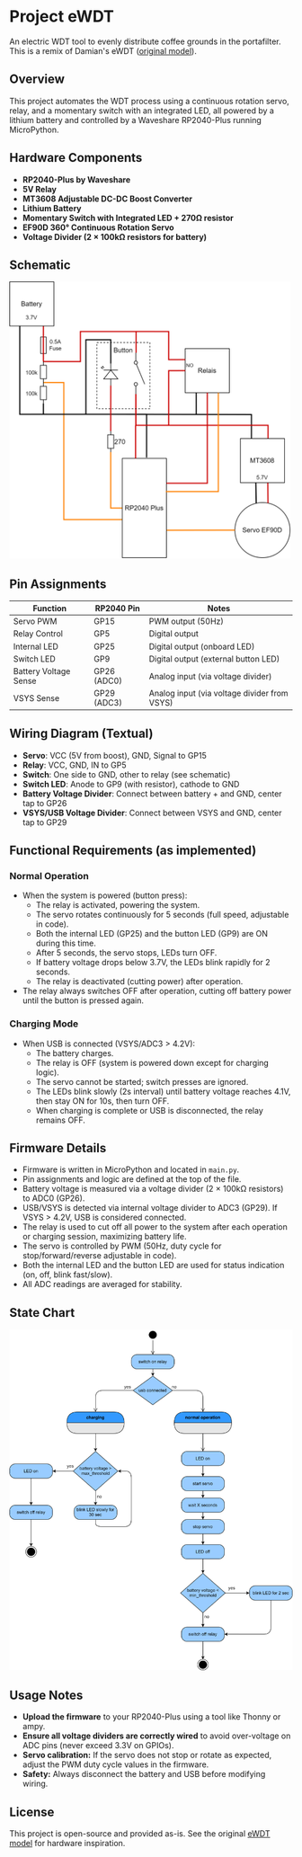 # Project eWDT

An electric WDT tool to evenly distribute coffee grounds in the portafilter. This is a remix of Damian's eWDT ([original model](https://www.printables.com/model/591918-ewdt)).

## Overview
This project automates the WDT process using a continuous rotation servo, relay, and a momentary switch with an integrated LED, all powered by a lithium battery and controlled by a Waveshare RP2040-Plus running MicroPython.

## Hardware Components
- **RP2040-Plus by Waveshare**
- **5V Relay**
- **MT3608 Adjustable DC-DC Boost Converter**
- **Lithium Battery**
- **Momentary Switch with Integrated LED + 270Ω resistor**
- **EF90D 360° Continuous Rotation Servo**
- **Voltage Divider (2 × 100kΩ resistors for battery)**

## Schematic

<img src="img/schematic.svg" alt="Schematic" width="500"/>

## Pin Assignments
| Function                | RP2040 Pin | Notes                                      |
|-------------------------|------------|--------------------------------------------|
| Servo PWM               | GP15       | PWM output (50Hz)                          |
| Relay Control           | GP5        | Digital output                             |
| Internal LED            | GP25       | Digital output (onboard LED)               |
| Switch LED              | GP9        | Digital output (external button LED)       |
| Battery Voltage Sense   | GP26 (ADC0)| Analog input (via voltage divider)         |
| VSYS Sense         | GP29 (ADC3)| Analog input (via voltage divider from VSYS)|

## Wiring Diagram (Textual)
- **Servo**: VCC (5V from boost), GND, Signal to GP15
- **Relay**: VCC, GND, IN to GP5
- **Switch**: One side to GND, other to relay (see schematic)
- **Switch LED**: Anode to GP9 (with resistor), cathode to GND
- **Battery Voltage Divider**: Connect between battery + and GND, center tap to GP26
- **VSYS/USB Voltage Divider**: Connect between VSYS and GND, center tap to GP29

## Functional Requirements (as implemented)
### Normal Operation
- When the system is powered (button press):
    - The relay is activated, powering the system.
    - The servo rotates continuously for 5 seconds (full speed, adjustable in code).
    - Both the internal LED (GP25) and the button LED (GP9) are ON during this time.
    - After 5 seconds, the servo stops, LEDs turn OFF.
    - If battery voltage drops below 3.7V, the LEDs blink rapidly for 2 seconds.
    - The relay is deactivated (cutting power) after operation.
- The relay always switches OFF after operation, cutting off battery power until the button is pressed again.

### Charging Mode
- When USB is connected (VSYS/ADC3 > 4.2V):
    - The battery charges.
    - The relay is OFF (system is powered down except for charging logic).
    - The servo cannot be started; switch presses are ignored.
    - The LEDs blink slowly (2s interval) until battery voltage reaches 4.1V, then stay ON for 10s, then turn OFF.
    - When charging is complete or USB is disconnected, the relay remains OFF.

## Firmware Details
- Firmware is written in MicroPython and located in `main.py`.
- Pin assignments and logic are defined at the top of the file.
- Battery voltage is measured via a voltage divider (2 × 100kΩ resistors) to ADC0 (GP26).
- USB/VSYS is detected via internal voltage divider to ADC3 (GP29). If VSYS > 4.2V, USB is considered connected.
- The relay is used to cut off all power to the system after each operation or charging session, maximizing battery life.
- The servo is controlled by PWM (50Hz, duty cycle for stop/forward/reverse adjustable in code).
- Both the internal LED and the button LED are used for status indication (on, off, blink fast/slow).
- All ADC readings are averaged for stability.

## State Chart

<img src="img/states.svg" alt="State Chart" width="600"/>

## Usage Notes
- **Upload the firmware** to your RP2040-Plus using a tool like Thonny or ampy.
- **Ensure all voltage dividers are correctly wired** to avoid over-voltage on ADC pins (never exceed 3.3V on GPIOs).
- **Servo calibration:** If the servo does not stop or rotate as expected, adjust the PWM duty cycle values in the firmware.
- **Safety:** Always disconnect the battery and USB before modifying wiring.

## License
This project is open-source and provided as-is. See the original [eWDT model](https://www.printables.com/model/591918-ewdt) for hardware inspiration.


